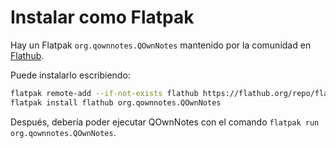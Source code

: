# Instalar como Flatpak

Hay un Flatpak `org.qownnotes.QOwnNotes` mantenido por la comunidad en [Flathub](https://flathub.org/apps/details/org.qownnotes.QOwnNotes).

Puede instalarlo escribiendo:

```bash
flatpak remote-add --if-not-exists flathub https://flathub.org/repo/flathub.flatpakrepo
flatpak install flathub org.qownnotes.QOwnNotes
```

Después, debería poder ejecutar QOwnNotes con el comando `flatpak run org.qownnotes.QOwnNotes`.
